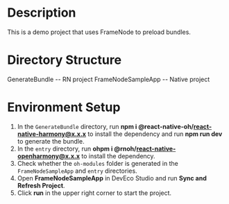 # Description

This is a demo project that uses FrameNode to preload bundles.

# Directory Structure

GenerateBundle -- RN project 
FrameNodeSampleApp -- Native project

# Environment Setup

1. In the `GenerateBundle` directory, run **npm i @react-native-oh/react-native-harmony@x.x.x** to install the dependency and run **npm run dev** to generate the bundle.
2. In the `entry` directory, run **ohpm i @rnoh/react-native-openharmony@x.x.x** to install the dependency.
3. Check whether the `oh-modules` folder is generated in the `FrameNodeSampleApp` and `entry` directories.
4. Open **FrameNodeSampleApp** in DevEco Studio and run **Sync and Refresh Project**.
5. Click **run** in the upper right corner to start the project.
